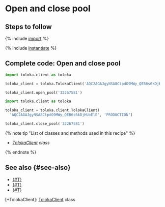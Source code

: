 # Open and close pool

## Steps to follow

{% include [import](../_includes/recipes/import.md) %}

{% include [instantiate](../_includes/recipes/instantiate.md) %}

## Complete code: Open and close pool

```python
import toloka.client as toloka

toloka_client = toloka.TolokaClient('AQC2AGAJgyNSA8CtpdO9MWy_QEB6s6kDjHUoElE', 'PRODUCTION')

toloka_client.open_pool('32267581')
```

```python
import toloka.client as toloka

toloka_client = toloka.client.TolokaClient(
  'AQC2AGAJgyNSA8CtpdO9MWy_QEB6s6kDjHUoElE', 'PRODUCTION')

toloka_client.close_pool('32267581')
```

{% note tip "List of classes and methods used in this recipe" %}

- _[TolokaClient](../reference/toloka.client.TolokaClient.md) class_

{% endnote %}

## See also {#see-also}

- [{#T}](../../guide/concepts/overview.md)
- [{#T}](./learn-basics.md)
- [{#T}](./use-cases.md)

[*TolokaClient]: [TolokaClient](../reference/toloka.client.TolokaClient.md) class